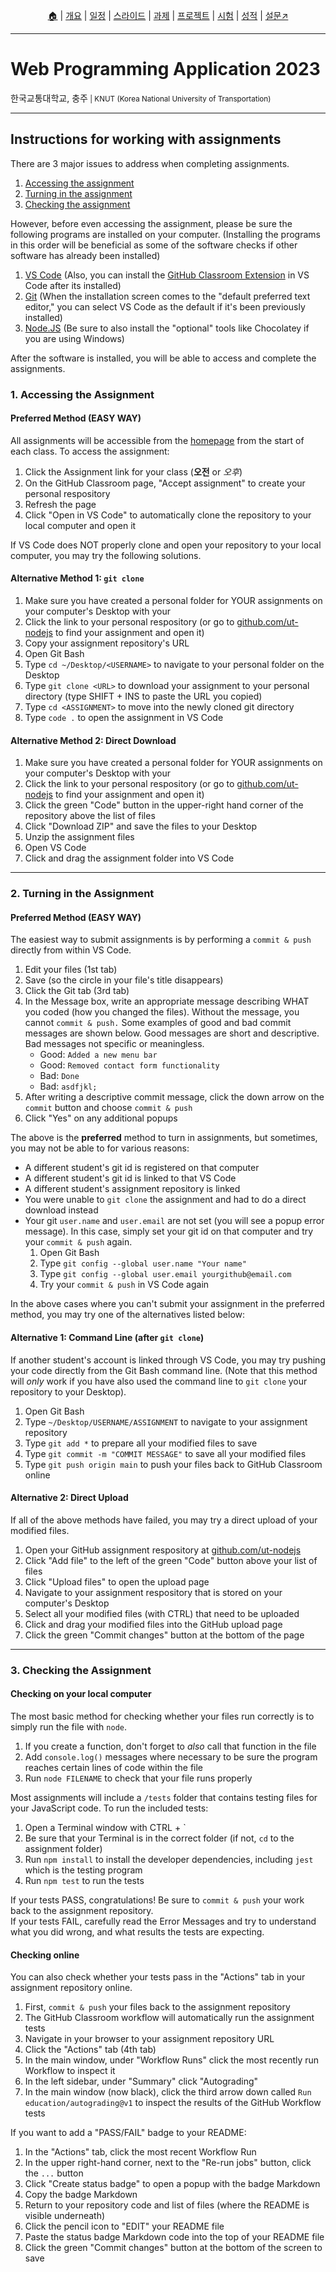 <p id="menu" align="center">
  <a href="https://ut-nodejs.github.io" title="Home">🏠</a> |
  <a href="about.html" title="About">개요</a> |
  <a href="/schedule.html" title="Schedule">일정</a> |
  <a href="/slides.html" title="Slides">스라이드</a> |
  <a href="/practice.html" title="Practice">과제</a> |
  <a href="/project.html" title="Project">프로젝트</a> |
  <a href="/tests.html" title="Tests">시험</a> |
  <a href="/grading.html" title="Grading">성적</a> |
  <a href="https://pollev.com/aarons007" title="PollEverywhere">설문↗️</a>
</p>

---

# Web Programming Application 2023

<p>한국교통대학교, 충주<small> | KNUT (Korea National University of Transportation)</small></p>

---

## Instructions for working with assignments

There are 3 major issues to address when completing assignments.

1. [Accessing the assignment](#1-accessing-the-assignment)
2. [Turning in the assignment](#2-turning-in-the-assignment)
3. [Checking the assignment](#3-checking-the-assignment)

However, before even accessing the assignment, please be sure the following programs are installed on your computer. (Installing the programs in this order will be beneficial as some of the software checks if other software has already been installed)

1. [VS Code](https://code.visualstudio.com/) (Also, you can install the [GitHub Classroom Extension]() in VS Code after its installed)
2. [Git](https://git-scm.com/) (When the installation screen comes to the "default preferred text editor," you can select VS Code as the default if it's been previously installed)
3. [Node.JS](https://nodejs.org/ko) (Be sure to also install the "optional" tools like Chocolatey if you are using Windows)

After the software is installed, you will be able to access and complete the assignments.

### 1. Accessing the Assignment

#### Preferred Method (EASY WAY)

All assignments will be accessible from the [homepage](https://ut-nodejs.github.io/practice.html) from the start of each class. To access the assignment:

1. Click the Assignment link for your class (**오전** or _오후_)
2. On the GitHub Classroom page, "Accept assignment" to create your personal respository
3. Refresh the page
4. Click "Open in VS Code" to automatically clone the repository to your local computer and open it

If VS Code does NOT properly clone and open your repository to your local computer, you may try the following solutions.

#### Alternative Method 1: `git clone`

1. Make sure you have created a personal folder for YOUR assignments on your computer's Desktop with your <USERNAME>
2. Click the link to your personal respository (or go to [github.com/ut-nodejs](http://github.com/ut-nodejs) to find your assignment and open it)
3. Copy your assignment repository's URL
4. Open Git Bash
5. Type `cd ~/Desktop/<USERNAME>` to navigate to your personal folder on the Desktop
6. Type `git clone <URL>` to download your assignment to your personal directory (type SHIFT + INS to paste the URL you copied)
7. Type `cd <ASSIGNMENT>` to move into the newly cloned git directory
8. Type `code .` to open the assignment in VS Code

#### Alternative Method 2: Direct Download

1. Make sure you have created a personal folder for YOUR assignments on your computer's Desktop with your <USERNAME>
2. Click the link to your personal respository (or go to [github.com/ut-nodejs](http://github.com/ut-nodejs) to find your assignment and open it)
3. Click the green "Code" button in the upper-right hand corner of the repository above the list of files
4. Click "Download ZIP" and save the files to your Desktop
5. Unzip the assignment files
6. Open VS Code
7. Click and drag the assignment folder into VS Code

---

### 2. Turning in the Assignment

#### Preferred Method (EASY WAY)

The easiest way to submit assignments is by performing a `commit & push` directly from within VS Code.

1. Edit your files (1st tab)
2. Save (so the circle in your file's title disappears)
3. Click the Git tab (3rd tab)
4. In the Message box, write an appropriate message describing WHAT you coded (how you changed the files). Without the message, you cannot `commit & push.` Some examples of good and bad commit messages are shown below. Good messages are short and descriptive. Bad messages not specific or meaningless.
   - Good: `Added a new menu bar`
   - Good: `Removed contact form functionality`
   - Bad: `Done`
   - Bad: `asdfjkl;`
5. After writing a descriptive commit message, click the down arrow on the `commit` button and choose `commit & push`
6. Click "Yes" on any additional popups

The above is the **preferred** method to turn in assignments, but sometimes, you may not be able to for various reasons:

- A different student's git id is registered on that computer
- A different student's git id is linked to that VS Code
- A different student's assignment repository is linked
- You were unable to `git clone` the assignment and had to do a direct download instead
- Your git `user.name` and `user.email` are not set (you will see a popup error message). In this case, simply set your git id on that computer and try your `commit & push` again.
  1. Open Git Bash
  2. Type `git config --global user.name "Your name"`
  3. Type `git config --global user.email yourgithub@email.com`
  4. Try your `commit & push` in VS Code again

In the above cases where you can't submit your assignment in the preferred method, you may try one of the alternatives listed below:

#### Alternative 1: Command Line (after `git clone`)

If another student's account is linked through VS Code, you may try pushing your code directly from the Git Bash command line. (Note that this method will _only_ work if you have also used the command line to `git clone` your repository to your Desktop).

1. Open Git Bash
2. Type `~/Desktop/USERNAME/ASSIGNMENT` to navigate to your assignment repository
3. Type `git add *` to prepare all your modified files to save
4. Type `git commit -m "COMMIT MESSAGE"` to save all your modified files
5. Type `git push origin main` to push your files back to GitHub Classroom online

#### Alternative 2: Direct Upload

If all of the above methods have failed, you may try a direct upload of your modified files.

1. Open your GitHub assignment respository at [github.com/ut-nodejs](https://github.com/ut-nodejs)
2. Click "Add file" to the left of the green "Code" button above your list of files
3. Click "Upload files" to open the upload page
4. Navigate to your assignment respository that is stored on your computer's Desktop
5. Select all your modified files (with CTRL) that need to be uploaded
6. Click and drag your modified files into the GitHub upload page
7. Click the green "Commit changes" button at the bottom of the page

---

### 3. Checking the Assignment

#### Checking on your local computer

The most basic method for checking whether your files run correctly is to simply run the file with `node`.

1. If you create a function, don't forget to _also_ call that function in the file
2. Add `console.log()` messages where necessary to be sure the program reaches certain lines of code within the file
3. Run `node FILENAME` to check that your file runs properly

Most assignments will include a `/tests` folder that contains testing files for your JavaScript code. To run the included tests:

1. Open a Terminal window with CTRL + \`
2. Be sure that your Terminal is in the correct folder (if not, `cd` to the assignment folder)
3. Run `npm install` to install the developer dependencies, including `jest` which is the testing program
4. Run `npm test` to run the tests

If your tests PASS, congratulations! Be sure to `commit & push` your work back to the assignment repository.<br>
If your tests FAIL, carefully read the Error Messages and try to understand what you did wrong, and what results the tests are expecting.

#### Checking online

You can also check whether your tests pass in the "Actions" tab in your assignment repository online.

1. First, `commit & push` your files back to the assignment repository
2. The GitHub Classroom workflow will automatically run the assignment tests
3. Navigate in your browser to your assignment repository URL
4. Click the "Actions" tab (4th tab)
5. In the main window, under "Workflow Runs" click the most recently run Workflow to inspect it
6. In the left sidebar, under "Summary" click "Autograding"
7. In the main window (now black), click the third arrow down called `Run education/autograding@v1` to inspect the results of the GitHub Workflow tests

If you want to add a "PASS/FAIL" badge to your README:

1. In the "Actions" tab, click the most recent Workflow Run
2. In the upper right-hand corner, next to the "Re-run jobs" button, click the `...` button
3. Click "Create status badge" to open a popup with the badge Markdown
4. Copy the badge Markdown
5. Return to your repository code and list of files (where the README is visible underneath)
6. Click the pencil icon to "EDIT" your README file
7. Paste the status badge Markdown code into the top of your README file
8. Click the green "Commit changes" button at the bottom of the screen to save
